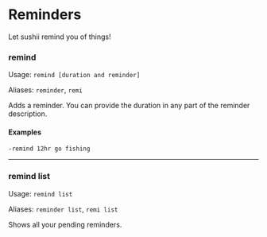 # Reminders

Let sushii remind you of things!

### remind

Usage: `remind [duration and reminder]`

Aliases: `reminder`, `remi`

Adds a reminder. You can provide the duration in any part of the reminder
description.

#### Examples

`-remind 12hr go fishing`

---

### remind list

Usage: `remind list`

Aliases: `reminder list`, `remi list`

Shows all your pending reminders.

